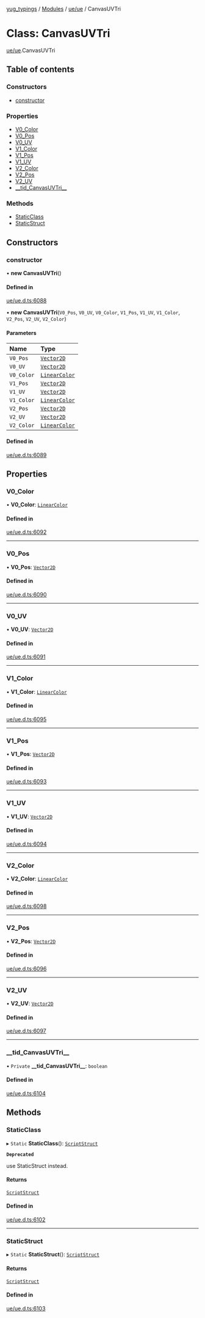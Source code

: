 [yug_typings](../README.md) / [Modules](../modules.md) / [ue/ue](../modules/ue_ue.md) / CanvasUVTri

# Class: CanvasUVTri

[ue/ue](../modules/ue_ue.md).CanvasUVTri

## Table of contents

### Constructors

- [constructor](ue_ue.CanvasUVTri.md#constructor)

### Properties

- [V0\_Color](ue_ue.CanvasUVTri.md#v0_color)
- [V0\_Pos](ue_ue.CanvasUVTri.md#v0_pos)
- [V0\_UV](ue_ue.CanvasUVTri.md#v0_uv)
- [V1\_Color](ue_ue.CanvasUVTri.md#v1_color)
- [V1\_Pos](ue_ue.CanvasUVTri.md#v1_pos)
- [V1\_UV](ue_ue.CanvasUVTri.md#v1_uv)
- [V2\_Color](ue_ue.CanvasUVTri.md#v2_color)
- [V2\_Pos](ue_ue.CanvasUVTri.md#v2_pos)
- [V2\_UV](ue_ue.CanvasUVTri.md#v2_uv)
- [\_\_tid\_CanvasUVTri\_\_](ue_ue.CanvasUVTri.md#__tid_canvasuvtri__)

### Methods

- [StaticClass](ue_ue.CanvasUVTri.md#staticclass)
- [StaticStruct](ue_ue.CanvasUVTri.md#staticstruct)

## Constructors

### constructor

• **new CanvasUVTri**()

#### Defined in

[ue/ue.d.ts:6088](https://github.com/YugMetaverse/yug_typings/blob/b7d9b19/ue/ue.d.ts#L6088)

• **new CanvasUVTri**(`V0_Pos`, `V0_UV`, `V0_Color`, `V1_Pos`, `V1_UV`, `V1_Color`, `V2_Pos`, `V2_UV`, `V2_Color`)

#### Parameters

| Name | Type |
| :------ | :------ |
| `V0_Pos` | [`Vector2D`](ue_ue_s.Vector2D.md) |
| `V0_UV` | [`Vector2D`](ue_ue_s.Vector2D.md) |
| `V0_Color` | [`LinearColor`](ue_ue_s.LinearColor.md) |
| `V1_Pos` | [`Vector2D`](ue_ue_s.Vector2D.md) |
| `V1_UV` | [`Vector2D`](ue_ue_s.Vector2D.md) |
| `V1_Color` | [`LinearColor`](ue_ue_s.LinearColor.md) |
| `V2_Pos` | [`Vector2D`](ue_ue_s.Vector2D.md) |
| `V2_UV` | [`Vector2D`](ue_ue_s.Vector2D.md) |
| `V2_Color` | [`LinearColor`](ue_ue_s.LinearColor.md) |

#### Defined in

[ue/ue.d.ts:6089](https://github.com/YugMetaverse/yug_typings/blob/b7d9b19/ue/ue.d.ts#L6089)

## Properties

### V0\_Color

• **V0\_Color**: [`LinearColor`](ue_ue_s.LinearColor.md)

#### Defined in

[ue/ue.d.ts:6092](https://github.com/YugMetaverse/yug_typings/blob/b7d9b19/ue/ue.d.ts#L6092)

___

### V0\_Pos

• **V0\_Pos**: [`Vector2D`](ue_ue_s.Vector2D.md)

#### Defined in

[ue/ue.d.ts:6090](https://github.com/YugMetaverse/yug_typings/blob/b7d9b19/ue/ue.d.ts#L6090)

___

### V0\_UV

• **V0\_UV**: [`Vector2D`](ue_ue_s.Vector2D.md)

#### Defined in

[ue/ue.d.ts:6091](https://github.com/YugMetaverse/yug_typings/blob/b7d9b19/ue/ue.d.ts#L6091)

___

### V1\_Color

• **V1\_Color**: [`LinearColor`](ue_ue_s.LinearColor.md)

#### Defined in

[ue/ue.d.ts:6095](https://github.com/YugMetaverse/yug_typings/blob/b7d9b19/ue/ue.d.ts#L6095)

___

### V1\_Pos

• **V1\_Pos**: [`Vector2D`](ue_ue_s.Vector2D.md)

#### Defined in

[ue/ue.d.ts:6093](https://github.com/YugMetaverse/yug_typings/blob/b7d9b19/ue/ue.d.ts#L6093)

___

### V1\_UV

• **V1\_UV**: [`Vector2D`](ue_ue_s.Vector2D.md)

#### Defined in

[ue/ue.d.ts:6094](https://github.com/YugMetaverse/yug_typings/blob/b7d9b19/ue/ue.d.ts#L6094)

___

### V2\_Color

• **V2\_Color**: [`LinearColor`](ue_ue_s.LinearColor.md)

#### Defined in

[ue/ue.d.ts:6098](https://github.com/YugMetaverse/yug_typings/blob/b7d9b19/ue/ue.d.ts#L6098)

___

### V2\_Pos

• **V2\_Pos**: [`Vector2D`](ue_ue_s.Vector2D.md)

#### Defined in

[ue/ue.d.ts:6096](https://github.com/YugMetaverse/yug_typings/blob/b7d9b19/ue/ue.d.ts#L6096)

___

### V2\_UV

• **V2\_UV**: [`Vector2D`](ue_ue_s.Vector2D.md)

#### Defined in

[ue/ue.d.ts:6097](https://github.com/YugMetaverse/yug_typings/blob/b7d9b19/ue/ue.d.ts#L6097)

___

### \_\_tid\_CanvasUVTri\_\_

• `Private` **\_\_tid\_CanvasUVTri\_\_**: `boolean`

#### Defined in

[ue/ue.d.ts:6104](https://github.com/YugMetaverse/yug_typings/blob/b7d9b19/ue/ue.d.ts#L6104)

## Methods

### StaticClass

▸ `Static` **StaticClass**(): [`ScriptStruct`](ue_ue.ScriptStruct.md)

**`Deprecated`**

use StaticStruct instead.

#### Returns

[`ScriptStruct`](ue_ue.ScriptStruct.md)

#### Defined in

[ue/ue.d.ts:6102](https://github.com/YugMetaverse/yug_typings/blob/b7d9b19/ue/ue.d.ts#L6102)

___

### StaticStruct

▸ `Static` **StaticStruct**(): [`ScriptStruct`](ue_ue.ScriptStruct.md)

#### Returns

[`ScriptStruct`](ue_ue.ScriptStruct.md)

#### Defined in

[ue/ue.d.ts:6103](https://github.com/YugMetaverse/yug_typings/blob/b7d9b19/ue/ue.d.ts#L6103)
